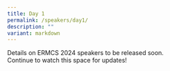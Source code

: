 ```yaml
---
title: Day 1
permalink: /speakers/day1/
description: ""
variant: markdown
---
```

Details on ERMCS 2024 speakers to be released soon.
<br> Continue to watch this space for updates!
